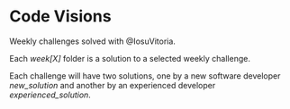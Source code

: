 # Code Visions
Weekly challenges solved with @IosuVitoria.

Each *week[X]* folder is a solution to a selected weekly challenge.

Each challenge will have two solutions, one by a new software developer *new_solution* and another by an experienced developer *experienced_solution*.
